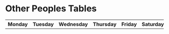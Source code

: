 <h1>Other Peoples Tables</h1>
<table class="profile">
  <tr class="profile">
    <th class="profile">Monday</th>
    <th class="profile">Tuesday</th>
    <th class="profile">Wednesday</th>
    <th class="profile">Thursday</th>
    <th class="profile">Friday</th>
    <th class="profile">Saturday</th>
    <th class="profile">Sunday</th>
  </tr>
  <tbody id="table" class="profile">
  </tbody>
</table>

<script>
const tableBody = document.querySelector('#table');

fetch('https://dolphin.nighthawkcodingsociety.com/api/users/')
  .then(response => response.json())
  .then(data => {
    data.forEach(user => {
      const newRow = document.createElement('tr');
      newRow.innerHTML = `
        <td>${user.monday}</td>
        <td>${user.tuesday}</td>
        <td>${user.wednesday}</td>
        <td>${user.thursday}</td>
        <td>${user.friday}</td>
        <td>${user.saturday}</td>
        <td>${user.sunday}</td>
      `;
      tableBody.appendChild(newRow);
    });
  });

</script>